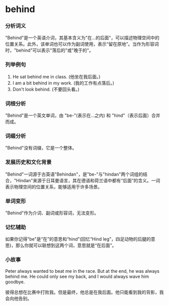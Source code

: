 # behind

### 分析词义

  

"Behind"是一个英语介词，其基本含义为"在...的后面"，可以描述物理空间中的位置关系。此外，该单词也可以作为副词使用，表示“留在原地”。当作为形容词时，"behind"可以表示"落后的"或"晚于的"。

  

### 列举例句

  

1.  He sat behind me in class. (他坐在我后面。)
2.  I am a bit behind in my work. (我的工作有点落后。)
3.  Don't look behind. (不要回头看。)

  

### 词根分析

  

"Behind"是一个英文单词，由 "be-"(表示在...之内) 和 "hind"（表示后面）合并而成。

  

### 词缀分析

  

"Behind"没有词缀，它是一个整体。

  

### 发展历史和文化背景

  

"Behind"一词源于古英语"Behindan"，是"be-"与"hindan"两个词组的结合，"Hindan"来源于日耳曼语言，其在德语和荷兰语中都有“后面”的含义。一词表示物理空间的位置关系，能够适用于许多场景。

  

### 单词变形

  

"Behind"作为介词、副词或形容词，无法变形。

  

### 记忆辅助

  

如果你记得"be"是“在”的意思和“hind”(回忆“Hind leg”，四足动物的后腿的意思)，那么你就可以联想到这两个词，意思就是“在后面”。

  

### 小故事

  

Peter always wanted to beat me in the race. But at the end, he was always behind me. He could only see my back, and I would always wave him goodbye.

  

彼得总想在比赛中打败我。但是最终，他总是在我后面。他只能看到我的背影，我会向他告别。
